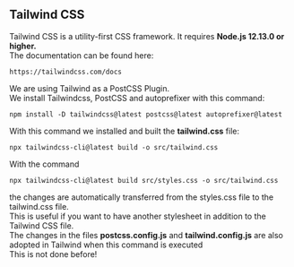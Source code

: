 ## Tailwind CSS
Tailwind CSS is a utility-first CSS framework.
It requires **Node.js 12.13.0 or higher.**
<br>
The documentation can be found here:
```
https://tailwindcss.com/docs
```
We are using Tailwind as a PostCSS Plugin.
<br>
We install Tailwindcss, PostCSS and autoprefixer with this command:
```
npm install -D tailwindcss@latest postcss@latest autoprefixer@latest
```

With this command we installed and built the **tailwind.css** file:
```
npx tailwindcss-cli@latest build -o src/tailwind.css
```

With the command 
```
npx tailwindcss-cli@latest build src/styles.css -o src/tailwind.css
```
the changes are automatically transferred from the styles.css file to the tailwind.css file.
<br>
This is useful if you want to have another stylesheet in addition to the Tailwind CSS file.
<br>
The changes in the files **postcss.config.js** and **tailwind.config.js** are also adopted in Tailwind when this command is executed
<br>
This is not done before!
